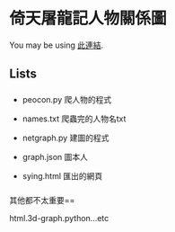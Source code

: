 # 倚天屠龍記人物關係圖
You may be using [此連結](https://grace-boop.github.io/novel-relationship-graph/sying.html).

## Lists

### 

* peocon.py 爬人物的程式

* names.txt  爬蟲完的人物名txt
* netgraph.py 建圖的程式
* graph.json 圖本人
* sying.html 匯出的網頁  
### 
### 
### 
其他都不太重要==  


html.3d-graph.python...etc

